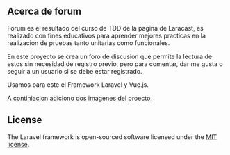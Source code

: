 
## Acerca de forum

Forum es el resultado del curso de TDD de la pagina de Laracast, es realizado con fines educativos para aprender mejores practicas en la realizacion de pruebas tanto unitarias como funcionales.

En este proyecto se crea un foro de discusion que permite la lectura de estos sin necesidad de registro previo, pero para comentar, dar me gusta o seguir a un usuario si se debe estar registrado.

Usamos para este el Framework Laravel y Vue.js.

A continiacion adiciono dos imagenes del proecto.



## License

The Laravel framework is open-sourced software licensed under the [MIT license](https://opensource.org/licenses/MIT).
